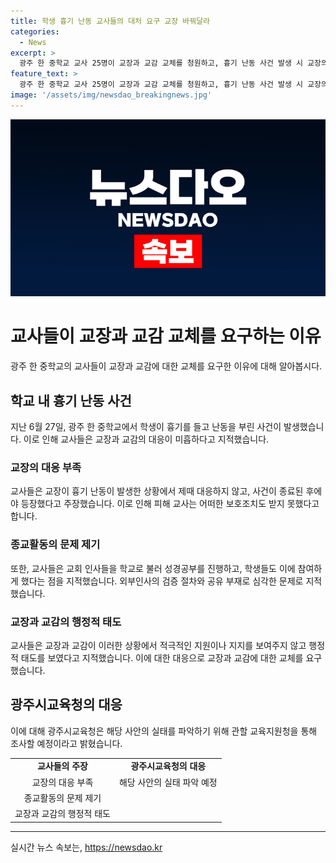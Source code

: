 ```yaml
---
title: 학생 흉기 난동 교사들의 대처 요구 교장 바꿔달라
categories:
  - News
excerpt: >
  광주 한 중학교 교사 25명이 교장과 교감 교체를 청원하고, 흉기 난동 사건 발생 시 교장의 대응에 불만을 제기했다. 교사들은 교장의 미비한 대응과 교회 인사들을 학교로 초청하여 성경공부를 한 사실에 대해 비판했다. 또한, 이에 대한 학교 내부의 검증 절차와 공유가 부족하다고 주장했다. 광주시교육청은 해당 사안의 실태를 파악하기 위해 관할 교육지원청을 통해 조사할 예정이다.
feature_text: >
  광주 한 중학교 교사 25명이 교장과 교감 교체를 청원하고, 흉기 난동 사건 발생 시 교장의 대응에 불만을 제기했다. 교사들은 교장의 미비한 대응과 교회 인사들을 학교로 초청하여 성경공부를 한 사실에 대해 비판했다. 또한, 이에 대한 학교 내부의 검증 절차와 공유가 부족하다고 주장했다. 광주시교육청은 해당 사안의 실태를 파악하기 위해 관할 교육지원청을 통해 조사할 예정이다.
image: '/assets/img/newsdao_breakingnews.jpg'
---
```


<p><img src="/assets/img/newsdao_breakingnews.jpg" alt="implanttips 속보" /></p>

<h1>교사들이 교장과 교감 교체를 요구하는 이유</h1>

<p data-ke-size="size16">광주 한 중학교의 교사들이 교장과 교감에 대한 교체를 요구한 이유에 대해 알아봅시다.</p>

<h2>학교 내 흉기 난동 사건</h2>

<p data-ke-size="size16">지난 6월 27일, 광주 한 중학교에서 학생이 흉기를 들고 난동을 부린 사건이 발생했습니다. 이로 인해 교사들은 교장과 교감의 대응이 미흡하다고 지적했습니다.</p>

<h3>교장의 대응 부족</h3>

<p data-ke-size="size16">교사들은 교장이 흉기 난동이 발생한 상황에서 제때 대응하지 않고, 사건이 종료된 후에야 등장했다고 주장했습니다. 이로 인해 피해 교사는 어떠한 보호조치도 받지 못했다고 합니다.</p>

<h3>종교활동의 문제 제기</h3>

<p data-ke-size="size16">또한, 교사들은 교회 인사들을 학교로 불러 성경공부를 진행하고, 학생들도 이에 참여하게 했다는 점을 지적했습니다. 외부인사의 검증 절차와 공유 부재로 심각한 문제로 지적했습니다.</p>

<h3>교장과 교감의 행정적 태도</h3>

<p data-ke-size="size16">교사들은 교장과 교감이 이러한 상황에서 적극적인 지원이나 지지를 보여주지 않고 행정적 태도를 보였다고 지적했습니다. 이에 대한 대응으로 교장과 교감에 대한 교체를 요구했습니다.</p>

<h2>광주시교육청의 대응</h2>

<p data-ke-size="size16">이에 대해 광주시교육청은 해당 사안의 실태를 파악하기 위해 관할 교육지원청을 통해 조사할 예정이라고 밝혔습니다.</p>

<table>
   <tbody>
      <tr>
         <td style="text-align: center; height: 17px;"><b>교사들의 주장</b></td>
         <td style="text-align: center; height: 17px;"><b>광주시교육청의 대응</b></td>
      </tr>
      <tr>
         <td style="text-align: center; height: 17px;">교장의 대응 부족</td>
         <td style="text-align: center; height: 17px;">해당 사안의 실태 파악 예정</td>
      </tr>
      <tr>
         <td style="text-align: center; height: 17px;">종교활동의 문제 제기</td>
         <td style="text-align: center; height: 17px;"></td>
      </tr>
      <tr>
         <td style="text-align: center; height: 17px;">교장과 교감의 행정적 태도</td>
         <td style="text-align: center; height: 17px;"></td>
      </tr>
   </tbody>
</table>

<hr>
실시간 뉴스 속보는, <a href="https://newsdao.kr" rel="dofollow">https://newsdao.kr</a>



